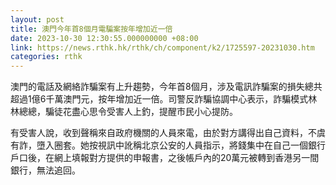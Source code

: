 ```yaml
---
layout: post
title: 澳門今年首8個月電騙案按年增加近一倍
date: 2023-10-30 12:30:55.000000000 +08:00
link: https://news.rthk.hk/rthk/ch/component/k2/1725597-20231030.htm
categories: rthk
---
```


澳門的電話及網絡詐騙案有上升趨勢，今年首8個月，涉及電訊詐騙案的損失總共超過1億6千萬澳門元，按年增加近一倍。司警反詐騙協調中心表示，詐騙模式林林總總，騙徒花盡心思令受害人上釣，提醒市民小心提防。

有受害人說，收到聲稱來自政府機關的人員來電，由於對方講得出自己資料，不虞有詐，墮入圈套。她按視訊中訛稱北京公安的人員指示，將錢集中在自己一個銀行戶口後，在網上填報對方提供的申報書，之後帳戶內的20萬元被轉到香港另一間銀行，無法追回。
